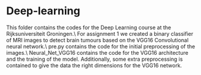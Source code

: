 # Deep-learning
This folder contains the codes for the Deep Learning course at the Rijksuniversiteit Groningen.\\
For assignment 1 we created a binary classifier of MRI images to detect brain tumours based on the VGG16 Convolutional neural network.\\
pre.py contains the code for the initial preprocessing of the images.\\
Neural_Net_VGG16 contains the code for the VGG16 architecture and the training of the model. Additionally, some extra preprocessing is contained to give the data the right dimensions for the VGG16 network.
